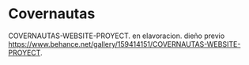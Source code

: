 # Covernautas
COVERNAUTAS-WEBSITE-PROYECT.
en elavoracion.
dieño previo https://www.behance.net/gallery/159414151/COVERNAUTAS-WEBSITE-PROYECT.
